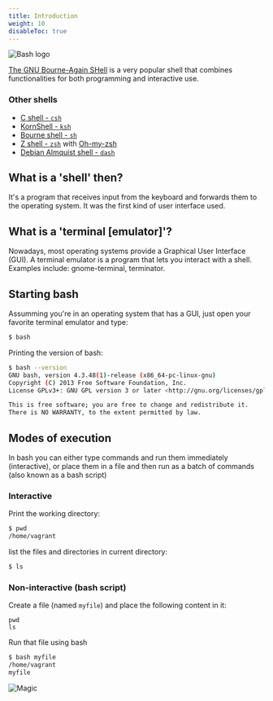 ```yaml
---
title: Introduction
weight: 10
disableToc: true
---
```


![Bash logo](/bash-notes/en/basics/1.introduction/images/bash-logo-web.png)

[The GNU Bourne-Again SHell](https://www.gnu.org/software/bash/) is a very popular shell that combines functionalities for both programming and interactive use.

### Other shells
* [C shell - `csh`](https://en.wikipedia.org/wiki/C_shell)
* [KornShell - `ksh`](https://en.wikipedia.org/wiki/KornShell)
* [Bourne shell - `sh`](https://en.wikipedia.org/wiki/Bourne_shell)
* [Z shell - `zsh`](https://en.wikipedia.org/wiki/Z_shell) with [Oh-my-zsh](https://ohmyz.sh/)
* [Debian Almquist shell - `dash`](https://en.wikipedia.org/wiki/Almquist_shell)


## What is a 'shell' then?
It's a program that receives input from the keyboard and forwards them to the operating system. It was the first kind of user interface used.

## What is a 'terminal [emulator]'?
Nowadays, most operating systems provide a Graphical User Interface (GUI). A terminal emulator is a program that lets you interact with a shell. Examples include: gnome-terminal, terminator.

## Starting bash

Assumming you're in an operating system that has a GUI, just open your favorite terminal emulator and type:
```bash
$ bash
```

Printing the version of bash:
```bash
$ bash --version
GNU bash, version 4.3.48(1)-release (x86_64-pc-linux-gnu)
Copyright (C) 2013 Free Software Foundation, Inc.
License GPLv3+: GNU GPL version 3 or later <http://gnu.org/licenses/gpl.html>

This is free software; you are free to change and redistribute it.
There is NO WARRANTY, to the extent permitted by law.
```

## Modes of execution

In bash you can either type commands and run them immediately (interactive), or place them in a file and then run as a batch of commands (also known as a bash script)

### Interactive

Print the working directory:
```bash
$ pwd
/home/vagrant
```
list the files and directories in current directory:
```bash
$ ls
```

### Non-interactive (bash script)

Create a file (named `myfile`) and place the following content in it:
```
pwd
ls
```

Run that file using bash
```bash
$ bash myfile
/home/vagrant
myfile
```

![Magic](/bash-notes/en/basics/1.introduction/images/magic.gif?classes=shadow)
